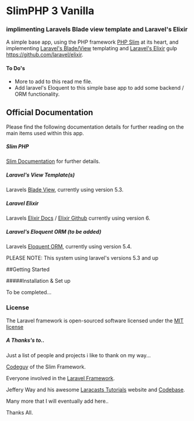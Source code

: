# SlimPHP 3 Vanilla
### implimenting Laravels Blade view template and Laravel's Elixir

A simple base app, using the PHP framework [PHP Slim](http://www.slimframework.com/) at its heart, and implementing  [Laravel's Blade/View](https://github.com/illuminate/view) templating and [Laravel's Elixir](https://github.com/laravel/elixir) gulp https://github.com/laravel/elixir.

#### To Do's
* More to add to this read me file.
* Add laravel's Eloquent to this simple base app to add some backend / ORM functionality.

## Official Documentation
Please find the following documentation details for further reading on the main items used within this app.

##### Slim PHP
 [Slim Documentation](http://docs.slimframework.com/) for further details.

##### Laravel's View Template(s)
Laravels [Blade View](https://laravel.com/docs/5.3/views), currently using version 5.3.

##### Laravel Elixir
Laravels [Elixir Docs](https://laravel.com/docs/5.3/elixir) / [Elixir Github](https://github.com/laravel/elixir) currently using version 6.

##### Laravel's Eloquent ORM (to be added)
Laravels [Eloquent ORM](http://laravel.com/docs/4.2/eloquent), currently using version 5.4.

PLEASE NOTE: This system using laravel's versions 5.3 and up

##Getting Started

#####Installation & Set up

To be completed...

### License

The Laravel framework is open-sourced software licensed under the [MIT license](http://opensource.org/licenses/MIT)

##### A Thanks's to..

Just a list of people and projects i like to thank on my way...

[Codeguy](https://github.com/codeguy) of the Slim Framework.

Everyone involved in the [Laravel Framework](https://github.com/laravel).

Jeffery Way and his awesome [Laracasts Tutorials](https://laracasts.com/) website and [Codebase](https://github.com/laracasts).

Many more that I will eventually add here..

Thanks All.
